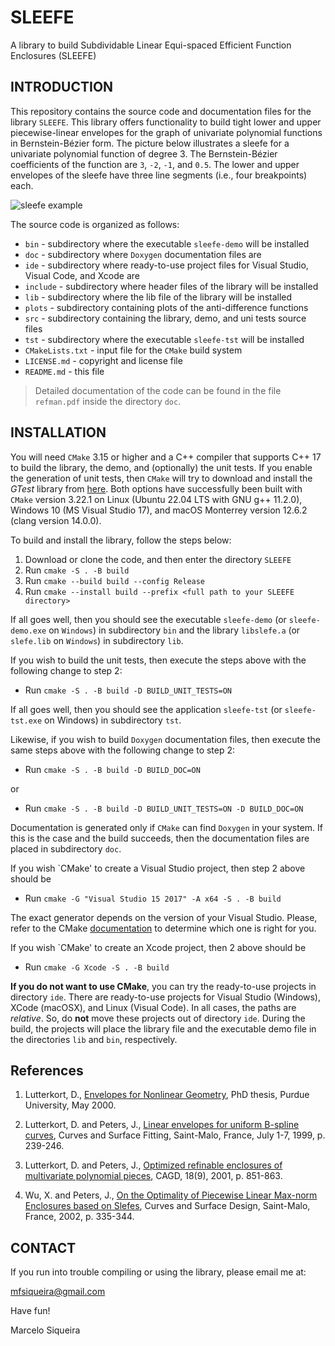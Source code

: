 # SLEEFE
A library to build Subdividable Linear Equi-spaced Efficient Function Enclosures (SLEEFE)

## INTRODUCTION

This repository contains  the source code and  documentation files for
the library `SLEEFE`. This library offers functionality to build tight
lower and upper piecewise-linear envelopes for the graph of univariate
polynomial  functions  in  Bernstein-Bézier form.  The  picture  below
illustrates a sleefe for a univariate polynomial function of degree 3.
The Bernstein-Bézier coefficients of the function are `3`, `-2`, `-1`,
and `0.5`.   The lower and  upper envelopes  of the sleefe  have three
line segments (i.e., four breakpoints) each.

![sleefe example](doc/img/sleefe_example.png|width=100px)

The source code is organized as follows:

* `bin`            - subdirectory where the executable `sleefe-demo` will be installed
* `doc`            - subdirectory where `Doxygen` documentation files are
* `ide`            - subdirectory where ready-to-use project files for Visual Studio, Visual Code, and Xcode are
* `include`        - subdirectory where header files of the library will be installed
* `lib`            - subdirectory where the lib file of the library will be installed
* `plots`          - subdirectory containing plots of the anti-difference functions
* `src`            - subdirectory containing the library, demo, and uni tests source files
* `tst`           - subdirectory where the executable `sleefe-tst` will be installed 
* `CMakeLists.txt` - input file for the `CMake` build system
* `LICENSE.md`     - copyright and license file
* `README.md`      - this file

> Detailed documentation of the code can be found in the file `refman.pdf` inside the directory `doc`.

## INSTALLATION

You will need `CMake` 3.15 or  higher and a C++ compiler that supports
C++  17 to  build the  library, the  demo, and  (optionally) the  unit
tests. If you  enable the generation of unit tests,  then `CMake` will
try   to    download   and   install   the    *GTest*   library   from
[here](https://github.com/google/googletest/).   Both   options   have
successfully been built  with `CMake` version 3.22.1  on Linux (Ubuntu
22.04 LTS with GNU g++ 11.2.0),  Windows 10 (MS Visual Studio 17), and
macOS Monterrey version 12.6.2 (clang version 14.0.0).

To build and install the library, follow the steps below:

1. Download or clone the code, and then enter the directory `SLEEFE`
2. Run `cmake -S . -B build`
3. Run `cmake --build build --config Release`
4. Run `cmake --install build --prefix <full path to your SLEEFE directory>`

If all goes well, then you should see the executable `sleefe-demo` (or `sleefe-demo.exe`
on `Windows`) in subdirectory `bin` and the library `libslefe.a` (or `slefe.lib` on
`Windows`) in subdirectory `lib`.

If you wish to build the unit tests, then execute the steps above with the following change to step 2:

+ Run `cmake -S . -B build -D BUILD_UNIT_TESTS=ON`

If all goes well, then you should see the application `sleefe-tst` (or `sleefe-tst.exe`
on Windows) in subdirectory `tst`.

Likewise, if you wish to build `Doxygen` documentation files, then execute the
same steps above with the following change to step 2:

+ Run `cmake -S . -B build -D BUILD_DOC=ON`

or

+ Run `cmake -S . -B build -D BUILD_UNIT_TESTS=ON -D BUILD_DOC=ON`


Documentation is generated only if `CMake` can find `Doxygen` in your system. If
this is the case and the build succeeds, then the documentation files are placed
in subdirectory `doc`.

If you wish `CMake' to create a Visual Studio project, then step 2 above should
be

+ Run `cmake -G "Visual Studio 15 2017" -A x64 -S . -B build`

The exact generator depends on the version of your Visual Studio. Please, refer 
to the CMake [documentation](https://cmake.org/cmake/help/latest/manual/cmake-generators.7.html) 
to determine which one is right for you.


If you wish `CMake' to create an Xcode project, then 2 above should
be

+ Run `cmake -G Xcode -S . -B build`

**If you  do not  want to  use CMake**, you  can try  the ready-to-use
projects  in directory  `ide`.   There are  ready-to-use projects  for
Visual Studio (Windows),  XCode (macOSX), and Linux  (Visual Code). In
all  cases, the  paths  are  *relative*.  So,  do  **not** move  these
projects out of  directory `ide`. During the build,  the projects will
place the library file and the executable demo file in the directories
`lib` and `bin`, respectively.

##  References

1. Lutterkort, D.,
   [Envelopes for Nonlinear Geometry][1],
   PhD thesis, Purdue University, May 2000.

2. Lutterkort, D. and Peters, J.,
   [Linear envelopes for uniform B-spline curves][2],
   Curves and Surface Fitting, Saint-Malo, France, July 1-7, 1999, p. 239-246.

3. Lutterkort, D. and Peters, J.,
   [Optimized refinable enclosures of multivariate polynomial pieces][3],
   CAGD, 18(9), 2001, p. 851-863.

4. Wu, X. and Peters, J.,
   [On the Optimality of Piecewise Linear Max-norm Enclosures based on Slefes][4],
   Curves and Surface Design, Saint-Malo, France, 2002, p. 335-344.

[1]: https://www.cise.ufl.edu/research/SurfLab/papers/99envthesis.pdf
[2]: https://www.cise.ufl.edu/research/SurfLab/papers/stmalo.ps
[3]: https://doi.org/10.1016/S0167-8396(01)00067-X
[4]: https://www.cise.ufl.edu/research/SurfLab/papers/02stmaloSlefe.ps.gz


## CONTACT

If you run  into trouble compiling or using the library, please email me at:

mfsiqueira@gmail.com

Have fun!

Marcelo Siqueira
